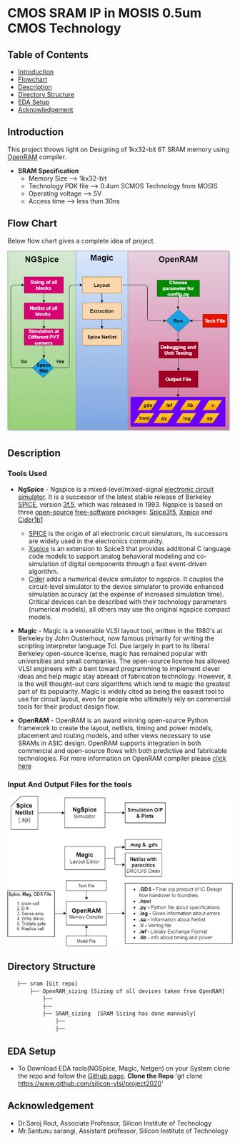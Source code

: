 # CMOS SRAM IP in MOSIS 0.5um CMOS Technology
## Table of Contents
- [Introduction](https://github.com/akpatro-github/sram#Introduction)
- [Flowchart](https://github.com/akpatro-github/sram#Flowchart)
- [Description](https://github.com/akpatro-github/sram#Description)
- [Directory Structure](https://github.com/akpatro-github/sram#Directory-Structure)
- [EDA Setup](https://github.com/akpatro-github/sram#EDA-setup)
- [Acknowledgement](https://github.com/akpatro-github/sram#Acknowledgement)

## Introduction
This project throws light on Designing of 1kx32-bit 6T SRAM memory using [OpenRAM](https://www.openidentityplatform.org/openam) compiler. 
 - **SRAM Specification** 
	 -  Memory Size --> 1kx32-bit
	 - Technology PDK file --> 0.4um SCMOS Technology from MOSIS
	 -  Operating voltage --> 5V
	 - Access time --> less than 30ns
## Flow Chart
 Below flow chart gives a complete idea of project.

![Flowchart](https://github.com/akpatro-github/sram/blob/master/Diagrams/Block%20Diagram/flow_chart.png)

## Description
### Tools Used

 - **NgSpice** - Ngspice is a mixed-level/mixed-signal [electronic circuit simulator](https://en.wikipedia.org/wiki/Electronic_circuit_simulation). It is a successor of the latest stable release of Berkeley [SPICE](https://en.wikipedia.org/wiki/SPICE "SPICE"), version [3f.5](http://embedded.eecs.berkeley.edu/pubs/downloads/spice/index.htm), which was released in 1993. Ngspice is based on three [open-source](https://en.wikipedia.org/wiki/Open-source_software "Free-software")  [free-software](https://en.wikipedia.org/wiki/Free-software) packages: [Spice3f5](http://embedded.eecs.berkeley.edu/pubs/downloads/spice/index.htm), [Xspice](http://ngspice.sourceforge.net/xspice.html) and [Cider1b1](http://www.eecs.berkeley.edu/Pubs/TechRpts/1993/2382.htm)
	-   [SPICE](https://en.wikipedia.org/wiki/SPICE) is the origin of all electronic circuit simulators, its successors are widely used in the electronics community.
	-   [Xspice](https://en.wikipedia.org/wiki/Ngspice#cite_note-5)  is an extension to Spice3 that provides additional C language code models to support analog behavioral modeling and co-simulation of digital components through a fast event-driven algorithm.
	-   [Cider](https://en.wikipedia.org/wiki/Ngspice#cite_note-6)  adds a numerical device simulator to ngspice. It couples the circuit-level simulator to the device simulator to provide enhanced simulation accuracy (at the expense of increased simulation time). Critical devices can be described with their technology parameters (numerical models), all others may use the original ngspice compact models.
	 
 - **Magic** - Magic is a venerable VLSI layout tool, written in the 1980's at Berkeley by John Ousterhout, now famous primarily for writing the scripting interpreter language Tcl. Due largely in part to its liberal Berkeley open-source license, magic has remained popular with universities and small companies. The open-source license has allowed VLSI engineers with a bent toward programming to implement clever ideas and help magic stay abreast of fabrication technology. However, it is the well thought-out core algorithms which lend to magic the greatest part of its popularity. Magic is widely cited as being the easiest tool to use for circuit layout, even for people who ultimately rely on commercial tools for their product design flow.
 -  **OpenRAM** - OpenRAM is an award winning open-source Python framework to create the layout, netlists, timing and power models, placement and routing models, and other views necessary to use SRAMs in ASIC design. OpenRAM supports integration in both commercial and open-source flows with both predictive and fabricable technologies. For more information on OpenRAM compiler please [click here](https://github.com/mguthaus/OpenRAM/blob/master/OpenRAM_ICCAD_2016_paper.pdf "OpenRAM")
### Input And Output Files for the tools 

![i/o Files](https://github.com/akpatro-github/sram/blob/master/Diagrams/Block%20Diagram/sram_io.png)

## Directory Structure
```bash
   ├── sram	[Git repo]
	   ├── OpenRAM_sizing [Sizing of all devices taken from OpenRAM]
		   ├──
		   ├──
           ├── SRAM_sizing	[SRAM Sizing has done mannualy]
	           ├──
	           ├──
```
## EDA Setup
- To Download EDA tools(NGSpice, Magic, Netgen) on your System clone the repo and follow the [Github page](https://www.github.com/silicon-vlsi/project2020).
**Clone the Repo**
'git clone https://www.github.com/silicon-vlsi/project2020'
## Acknowledgement
- Dr.Saroj Rout, Associate Professor, Silicon Institute of Technology
- Mr.Santunu sarangi, Assistant professor, Silicon Institute of Technology 
